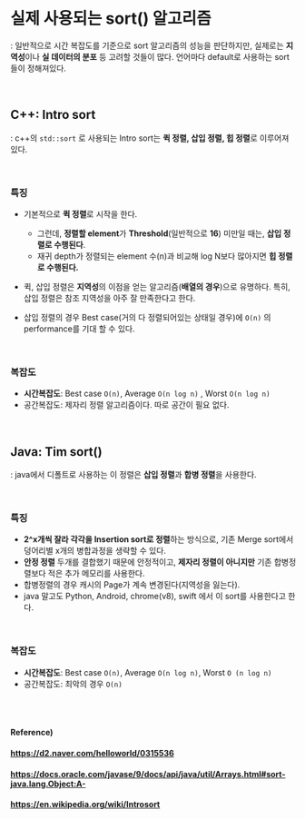 # 실제 사용되는 sort() 알고리즘

: 일반적으로 시간 복잡도를 기준으로 sort 알고리즘의 성능을 판단하지만, 실제로는 **지역성**이나 **실 데이터의 분포** 등 고려할 것들이 많다. 언어마다 default로 사용하는 sort들이 정해져있다.

<br>

## C++: Intro sort

: c++의 `std::sort` 로 사용되는 Intro sort는 **퀵 정렬, 삽입 정렬, 힙 정렬**로 이루어져 있다.

<br>

### 특징

* 기본적으로 **퀵 정렬**로 시작을 한다.
  * 그런데, **정렬할 element**가 **Threshold**(일반적으로 **16**) 미만일 때는, **삽입 정렬로 수행된다**.
  * 재귀 depth가 정렬되는 element 수(n)과 비교해 log N보다 많아지면 **힙 정렬로 수행된다.**

* 퀵, 삽입 정렬은 **지역성**의 이점을 얻는 알고리즘(**배열의 경우**)으로 유명하다. 특히, 삽입 정렬은 참조 지역성을 아주 잘 만족한다고 한다.
* 삽입 정렬의 경우 Best case(거의 다 정렬되어있는 상태일 경우)에 `O(n)` 의 performance를 기대 할 수 있다.

<br>

### 복잡도

* **시간복잡도**: Best case `O(n)`, Average `O(n log n)` , Worst `O(n log n)`
* 공간복잡도: 제자리 정렬 알고리즘이다. 따로 공간이 필요 없다.

<Br>

## Java: Tim sort()

: java에서 디폴트로 사용하는 이 정렬은 **삽입 정렬**과 **합병 정렬**을 사용한다.

<br>

### 특징

* **2^x개씩 잘라 각각을 Insertion sort로 정렬**하는 방식으로, 기존 Merge sort에서 덩어리별 x개의 병합과정을 생략할 수 있다.
* **안정 정렬** 두개를 결합했기 때문에 안정적이고, **제자리 정렬이 아니지만** 기존 합병정렬보다 적은 추가 메모리를 사용한다.
* 합병정렬의 경우 캐시의 Page가 계속 변경된다(지역성을 잃는다).
* java 말고도 Python, Android, chrome(v8), swift 에서 이 sort를 사용한다고 한다.

<br>

### 복잡도

* **시간복잡도**: Best case `O(n)`, Average `O(n log n)`, Worst `O (n log n)`
* 공간복잡도: 최악의 경우 `O(n)`

<br><br>

#### Reference)

#### https://d2.naver.com/helloworld/0315536

#### https://docs.oracle.com/javase/9/docs/api/java/util/Arrays.html#sort-java.lang.Object:A-

#### https://en.wikipedia.org/wiki/Introsort